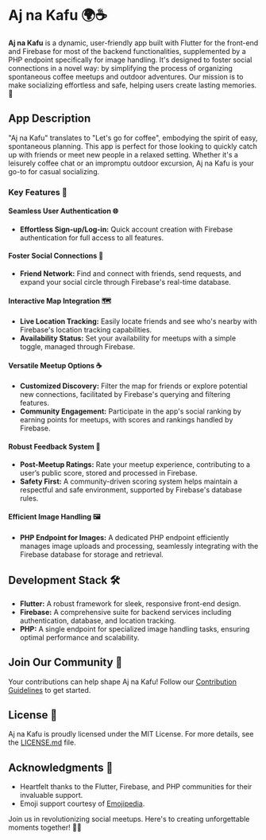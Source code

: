 # Aj na Kafu 🌍☕

**Aj na Kafu** is a dynamic, user-friendly app built with Flutter for the front-end and Firebase for most of the backend functionalities, supplemented by a PHP endpoint specifically for image handling. It's designed to foster social connections in a novel way: by simplifying the process of organizing spontaneous coffee meetups and outdoor adventures. Our mission is to make socializing effortless and safe, helping users create lasting memories. 🚀

## App Description

"Aj na Kafu" translates to "Let's go for coffee", embodying the spirit of easy, spontaneous planning. This app is perfect for those looking to quickly catch up with friends or meet new people in a relaxed setting. Whether it's a leisurely coffee chat or an impromptu outdoor excursion, Aj na Kafu is your go-to for casual socializing.

### Key Features 🚀

#### Seamless User Authentication 🌐
- **Effortless Sign-up/Log-in:** Quick account creation with Firebase authentication for full access to all features.

#### Foster Social Connections 🤝
- **Friend Network:** Find and connect with friends, send requests, and expand your social circle through Firebase's real-time database.

#### Interactive Map Integration 🗺️
- **Live Location Tracking:** Easily locate friends and see who's nearby with Firebase's location tracking capabilities.
- **Availability Status:** Set your availability for meetups with a simple toggle, managed through Firebase.

#### Versatile Meetup Options ☕
- **Customized Discovery:** Filter the map for friends or explore potential new connections, facilitated by Firebase's querying and filtering features.
- **Community Engagement:** Participate in the app's social ranking by earning points for meetups, with scores and rankings handled by Firebase.

#### Robust Feedback System 🌟
- **Post-Meetup Ratings:** Rate your meetup experience, contributing to a user’s public score, stored and processed in Firebase.
- **Safety First:** A community-driven scoring system helps maintain a respectful and safe environment, supported by Firebase's database rules.

#### Efficient Image Handling 🖼️
- **PHP Endpoint for Images:** A dedicated PHP endpoint efficiently manages image uploads and processing, seamlessly integrating with the Firebase database for storage and retrieval.

## Development Stack 🛠️

- **Flutter:** A robust framework for sleek, responsive front-end design.
- **Firebase:** A comprehensive suite for backend services including authentication, database, and location tracking.
- **PHP:** A single endpoint for specialized image handling tasks, ensuring optimal performance and scalability.

## Join Our Community 🤝

Your contributions can help shape Aj na Kafu! Follow our [Contribution Guidelines](CONTRIBUTING.md) to get started.

## License 📄

Aj na Kafu is proudly licensed under the MIT License. For more details, see the [LICENSE.md](LICENSE.md) file.

## Acknowledgments 👏

- Heartfelt thanks to the Flutter, Firebase, and PHP communities for their invaluable support.
- Emoji support courtesy of [Emojipedia](https://emojipedia.org/).

Join us in revolutionizing social meetups. Here's to creating unforgettable moments together! 🌟✨
